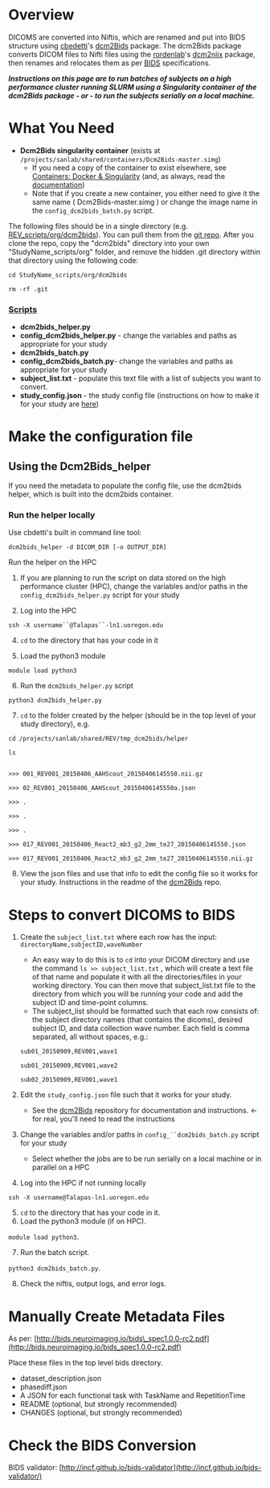 # Overview

DICOMS are converted into Niftis, which are renamed and put into BIDS structure using [cbedetti](https://github.com/cbedetti)'s [dcm2Bids](https://github.com/cbedetti/Dcm2Bids) package. The dcm2Bids package converts DICOM files to Nifti files using the [rordenlab](https://github.com/rordenlab)'s [dcm2niix](https://github.com/rordenlab/dcm2niix) package, then renames and relocates them as per [BIDS](http://bids.neuroimaging.io/) specifications.

**_Instructions on this page are to run batches of subjects on a high performance cluster running SLURM using a Singularity container of the dcm2Bids package - or - to run the subjects serially on a local machine._**

# What You Need

* **Dcm2Bids singularity container** (exists at `/projects/sanlab/shared/containers/Dcm2Bids-master.simg`)
  * If you need a copy of the container to exist elsewhere, see [Containers: Docker & Singularity](https://uosanlab.atlassian.net/wiki/spaces/SW/pages/45285423) (and, as always, read the [documentation](http://singularity.lbl.gov/docs-build-container))
  * Note that if you create a new container, you either need to give it the same name ( Dcm2Bids-master.simg ) or change the image name in the `config_dcm2bids_batch.py` script.

The following files should be in a single directory (e.g. [REV_scripts/org/dcm2bids](https://github.com/UOSAN/REV_scripts/tree/master/org/dcm2bids)). You can pull them from the [git repo](https://github.com/kdestasio/dcm2bids). After you clone the repo, copy the "dcm2bids" directory into your own "StudyName_scripts/org" folder, and remove the hidden .git directory within that directory using the following code:

```
cd StudyName_scripts/org/dcm2bids

rm -rf .git
```

### [Scripts](https://github.com/kdestasio/dcm2bids)

- **dcm2bids_helper.py**  
- **config_dcm2bids_helper.py** - change the variables and paths as   appropriate for your study
- **dcm2bids_batch.py**
- **config_dcm2bids_batch.py**- change the variables and paths as appropriate for your study  
- **subject_list.txt** - populate this text file with a list of subjects you want to convert.  
- **study_config.json** - the study config file (instructions on how to make it for your study are [here](https://github.com/cbedetti/Dcm2Bids))  

# Make the configuration file
## Using the Dcm2Bids_helper

If you need the metadata to populate the config file, use the dcm2bids helper, which is built into the dcm2bids container.

### Run the helper locally

Use cbdetti's built in command line tool:

`dcm2bids_helper -d DICOM_DIR [-o OUTPUT_DIR]`

Run the helper on the HPC

1. If you are planning to run the script on data stored on the high performance cluster (HPC), change the variables and/or paths in the `config_dcm2bids_helper.py` script for your study  

2. Log into the HPC

`ssh -X username``@Talapas``-ln1.uoregon.edu`

4. `cd` to the directory that has your code in it

5. Load the python3 module 

`module load python3`

6. Run the `dcm2bids_helper.py` script

`python3 dcm2bids_helper.py`

7. `cd` to the folder created by the helper (should be in the top level of your study directory), e.g. 

```
cd /projects/sanlab/shared/REV/tmp_dcm2bids/helper

ls


>>> 001_REV001_20150406_AAHScout_20150406145550.nii.gz

>>> 02_REV001_20150406_AAHScout_20150406145550a.json

>>> . 

>>> .

>>> .

>>> 017_REV001_20150406_React2_mb3_g2_2mm_te27_20150406145550.json

>>> 017_REV001_20150406_React2_mb3_g2_2mm_te27_20150406145550.nii.gz
```

8. View the json files and use that info to edit the config file so it works for your study. Instructions in the readme of the [dcm2Bids](https://github.com/cbedetti/Dcm2Bids) repo.

# Steps to convert DICOMS to BIDS

1. Create the `subject_list.txt` where each row has the input: `directoryName,subjectID,waveNumber`
    * An easy way to do this is to `cd` into your DICOM directory and use the command `ls >> subject_list.txt` , which will create a text file of that name and populate it with all the directories/files in your working directory. You can then move that subject_list.txt file to the directory from which you will be running your code and add the subject ID and time-point columns.
    * The subject_list should be formatted such that each row consists of: the subject directory names (that contains the dicoms), desired subject ID, and data collection wave number. Each field is comma separated, all without spaces, e.g.:

    `sub01_20150909,REV001,wave1`

    `sub01_20150909,REV001,wave2`

    `sub02_20150909,REV001,wave1`

2. Edit the `study_config.json` file such that it works for your study.
    - See the [dcm2Bids](https://github.com/cbedetti/Dcm2Bids) repository for documentation and instructions. ← for real, you'll need to read the instructions
3. Change the variables and/or paths in `config_``dcm2bids_batch.py` script for your study
    - Select whether the jobs are to be run serially on a local machine or in parallel on a HPC
4. Log into the HPC if not running locally

  `ssh -X username@Talapas-ln1.uoregon.edu`

5. `cd` to the directory that has your code in it. 
6. Load the python3 module (if on HPC). 

  `module load python3`. 

7. Run the batch script. 

  `python3 dcm2bids_batch.py`. 

8. Check the niftis, output logs, and error logs.

# Manually Create Metadata Files

As per: [http://bids.neuroimaging.io/bids\_spec1.0.0-rc2.pdf](http://bids.neuroimaging.io/bids_spec1.0.0-rc2.pdf)

Place these files in the top level bids directory.

* dataset_description.json
* phasediff.json
* A JSON for each functional task with TaskName and RepetitionTime
* README (optional, but strongly recommended)
* CHANGES (optional, but strongly recommended)

# Check the BIDS Conversion

BIDS validator: [http://incf.github.io/bids-validator](http://incf.github.io/bids-validator/)
